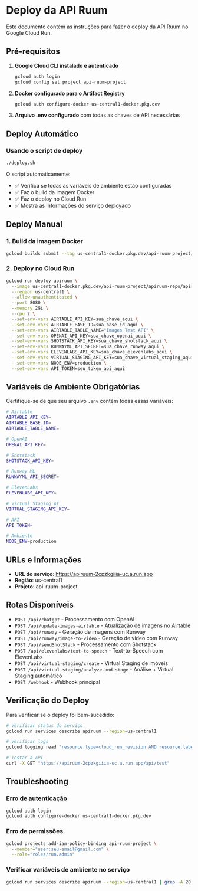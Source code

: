 # Deploy da API Ruum

Este documento contém as instruções para fazer o deploy da API Ruum no Google Cloud Run.

## Pré-requisitos

1. **Google Cloud CLI instalado e autenticado**
   ```bash
   gcloud auth login
   gcloud config set project api-ruum-project
   ```

2. **Docker configurado para o Artifact Registry**
   ```bash
   gcloud auth configure-docker us-central1-docker.pkg.dev
   ```

3. **Arquivo .env configurado** com todas as chaves de API necessárias

## Deploy Automático

### Usando o script de deploy

```bash
./deploy.sh
```

O script automaticamente:
- ✅ Verifica se todas as variáveis de ambiente estão configuradas
- ✅ Faz o build da imagem Docker
- ✅ Faz o deploy no Cloud Run
- ✅ Mostra as informações do serviço deployado

## Deploy Manual

### 1. Build da imagem Docker

```bash
gcloud builds submit --tag us-central1-docker.pkg.dev/api-ruum-project/apiruum-repo/apiruum:latest
```

### 2. Deploy no Cloud Run

```bash
gcloud run deploy apiruum \
  --image us-central1-docker.pkg.dev/api-ruum-project/apiruum-repo/apiruum:latest \
  --region us-central1 \
  --allow-unauthenticated \
  --port 8080 \
  --memory 2Gi \
  --cpu 2 \
  --set-env-vars AIRTABLE_API_KEY=sua_chave_aqui \
  --set-env-vars AIRTABLE_BASE_ID=sua_base_id_aqui \
  --set-env-vars AIRTABLE_TABLE_NAME="Images Test API" \
  --set-env-vars OPENAI_API_KEY=sua_chave_openai_aqui \
  --set-env-vars SHOTSTACK_API_KEY=sua_chave_shotstack_aqui \
  --set-env-vars RUNWAYML_API_SECRET=sua_chave_runway_aqui \
  --set-env-vars ELEVENLABS_API_KEY=sua_chave_elevenlabs_aqui \
  --set-env-vars VIRTUAL_STAGING_API_KEY=sua_chave_virtual_staging_aqui \
  --set-env-vars NODE_ENV=production \
  --set-env-vars API_TOKEN=seu_token_api_aqui
```

## Variáveis de Ambiente Obrigatórias

Certifique-se de que seu arquivo `.env` contém todas essas variáveis:

```bash
# Airtable
AIRTABLE_API_KEY=
AIRTABLE_BASE_ID=
AIRTABLE_TABLE_NAME=

# OpenAI
OPENAI_API_KEY=

# Shotstack
SHOTSTACK_API_KEY=

# Runway ML
RUNWAYML_API_SECRET=

# ElevenLabs
ELEVENLABS_API_KEY=

# Virtual Staging AI
VIRTUAL_STAGING_API_KEY=

# API
API_TOKEN=

# Ambiente
NODE_ENV=production
```

## URLs e Informações

- **URL do serviço**: https://apiruum-2cpzkgiiia-uc.a.run.app
- **Região**: us-central1
- **Projeto**: api-ruum-project

## Rotas Disponíveis

- `POST /api/chatgpt` - Processamento com OpenAI
- `POST /api/update-images-airtable` - Atualização de imagens no Airtable
- `POST /api/runway` - Geração de imagens com Runway
- `POST /api/runway/image-to-video` - Geração de vídeo com Runway
- `POST /api/sendShotStack` - Processamento com Shotstack
- `POST /api/elevenlabs/text-to-speech` - Text-to-Speech com ElevenLabs
- `POST /api/virtual-staging/create` - Virtual Staging de imóveis
- `POST /api/virtual-staging/analyze-and-stage` - Análise + Virtual Staging automático
- `POST /webhook` - Webhook principal

## Verificação do Deploy

Para verificar se o deploy foi bem-sucedido:

```bash
# Verificar status do serviço
gcloud run services describe apiruum --region=us-central1

# Verificar logs
gcloud logging read "resource.type=cloud_run_revision AND resource.labels.service_name=apiruum" --limit=10

# Testar a API
curl -X GET "https://apiruum-2cpzkgiiia-uc.a.run.app/api/test"
```

## Troubleshooting

### Erro de autenticação
```bash
gcloud auth login
gcloud auth configure-docker us-central1-docker.pkg.dev
```

### Erro de permissões
```bash
gcloud projects add-iam-policy-binding api-ruum-project \
  --member="user:seu-email@gmail.com" \
  --role="roles/run.admin"
```

### Verificar variáveis de ambiente no serviço
```bash
gcloud run services describe apiruum --region=us-central1 | grep -A 20 "Env vars:"
```
